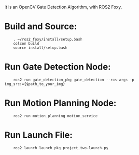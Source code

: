 It is an OpenCV Gate Detection Algorithm, with ROS2 Foxy. 

# Build and Source:

~~~
	. ~/ros2_foxy/install/setup.bash
	colcon build
	source install/setup.bash
~~~

# Run Gate Detection Node:

~~~
	ros2 run gate_detection_pkg gate_detection --ros-args -p  img_src:={$path_to_your_img}
~~~

# Run Motion Planning Node:

~~~
	ros2 run motion_planning motion_service
~~~

# Run Launch File:

~~~
	ros2 launch launch_pkg project_two.launch.py
~~~
